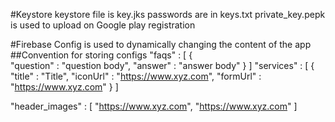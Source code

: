 #Keystore
keystore file is key.jks
passwords are in keys.txt
private_key.pepk is used to upload on Google play registration

#Firebase Config is used to dynamically changing the content of the app
##Convention for storing configs
"faqs" : [
    {   
        "question" : "question body",
        "answer" : "answer body"
    }
]
"services" : [
    {   
            "title" : "Title",
            "iconUrl" : "https://www.xyz.com",
            "formUrl" : "https://www.xyz.com"
    }
]

"header_images" : [
    "https://www.xyz.com", "https://www.xyz.com"
]